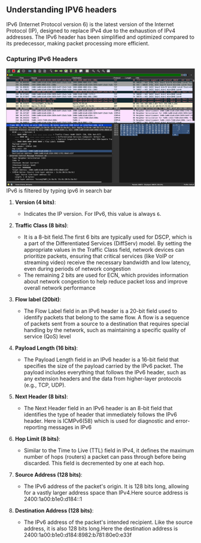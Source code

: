 ## Understanding IPV6 headers
IPv6 (Internet Protocol version 6) is the latest version of the Internet Protocol (IP), designed to replace IPv4 due to the exhaustion of IPv4 addresses. The IPv6 header has been simplified and optimized compared to its predecessor, making packet processing more efficient.

### Capturing IPv6 Headers
![Alt text](../assets/wireshark_IPV6_packet_capture.png)
IPv6 is filtered by typing ipv6 in search bar
1. **Version (4 bits)**:
   - Indicates the IP version. For IPv6, this value is always `6`.
2. **Traffic Class (8 bits)**:
   - It is a 8-bit field.The first 6 bits are typically used for DSCP, which is a part of the Differentiated Services (DiffServ) model. By setting the appropriate values in the Traffic Class field, network devices can prioritize packets, ensuring that critical services (like VoIP or streaming video) receive the necessary bandwidth and low latency, even during periods of network congestion
   -  The remaining 2 bits are used for ECN, which provides information about network congestion to help reduce packet loss and improve overall network performance
3. **Flow label (20bit)**:
   - The Flow Label field in an IPv6 header is a 20-bit field used to identify packets that belong to the same flow. A flow is a sequence of packets sent from a source to a destination that requires special handling by the network, such as maintaining a specific quality of service (QoS) level
4. **Payload Length (16 bits)**:
    - The Payload Length field in an IPv6 header is a 16-bit field that specifies the size of the payload carried by the IPv6 packet. The payload includes everything that follows the IPv6 header, such as any extension headers and the data from higher-layer protocols (e.g., TCP, UDP).
5. **Next Header (8 bits)**:
    - The Next Header field in an IPv6 header is an 8-bit field that identifies the type of header that immediately follows the IPv6 header.
    Here is ICMPv6(58) which is  used for diagnostic and error-reporting messages in IPv6
6. **Hop Limit (8 bits)**:
   - Similar to the Time to Live (TTL) field in IPv4, it defines the maximum number of hops (routers) a packet can pass through before being discarded. This field is decremented by one at each hop.

7. **Source Address (128 bits)**:
   - The IPv6 address of the packet's origin. It is 128 bits long, allowing for a vastly larger address space than IPv4.Here source address is  2400:1a00:b1e0:d184::1

8. **Destination Address (128 bits)**:
   - The IPv6 address of the packet's intended recipient. Like the source address, it is also 128 bits long.Here the destination address is 2400:1a00:b1e0:d184:8982:b781:80e0:e33f

